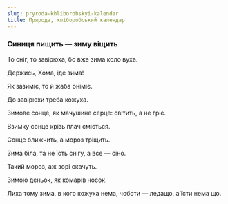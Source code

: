 ```yaml
---
slug: pryroda-khliborobskyi-kalendar
title: Природа, хліборобський календар
---
```

### Синиця пищить — зиму віщить

То сніг, то завірюха, бо вже зима коло вуха.

Держись, Хома, іде зима!

Як зазиміє, то й жаба оніміє.

До завірюхи треба кожуха.

Зимове сонце, як мачушине серце: світить, а не гріє.

Взимку сонце крізь плач сміється.

Сонце ближчить, а мороз тріщить.

Зима біла, та не їсть снігу, а все — сіно.

Такий мороз, аж зорі скачуть.

Зимою деньок, як комарів носок.

Лиха тому зима, в кого кожуха нема, чоботи — ледащо, а їсти нема що.
